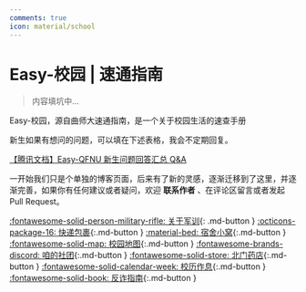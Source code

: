 ```yaml
---
comments: true
icon: material/school
---
```


# Easy-校园 | 速通指南

> 内容填坑中...

Easy-校园，源自曲师大速通指南，是一个关于校园生活的速查手册

新生如果有想问的问题，可以填在下述表格，我会不定期回复。

[【腾讯文档】Easy-QFNU 新生问题回答汇总 Q&A](https://docs.qq.com/sheet/DWm5aTGpOb3VyY1B0?tab=BB08J2)

一开始我们只是个单独的博客页面，后来有了新的灵感，逐渐迁移到了这里，并逐渐完善，如果你有任何建议或者疑问，欢迎 **联系作者** 、在评论区留言或者发起 Pull Request。

[:fontawesome-solid-person-military-rifle: 关于军训](Military/){: .md-button }
[:octicons-package-16: 快递包裹](Express/){:.md-button }
[:material-bed: 宿舍小窝](Dorm/){:.md-button }
[:fontawesome-solid-map: 校园地图](Map/){:.md-button }
[:fontawesome-brands-discord: 咱的社团](Clubs/){:.md-button }
[:fontawesome-solid-store: 北门药店](Drugstore/){:.md-button }
[:fontawesome-solid-calendar-week: 校历作息](Calendar/){:.md-button }
[:fontawesome-solid-book: 反诈指南](Anti-Fraud/){:.md-button }